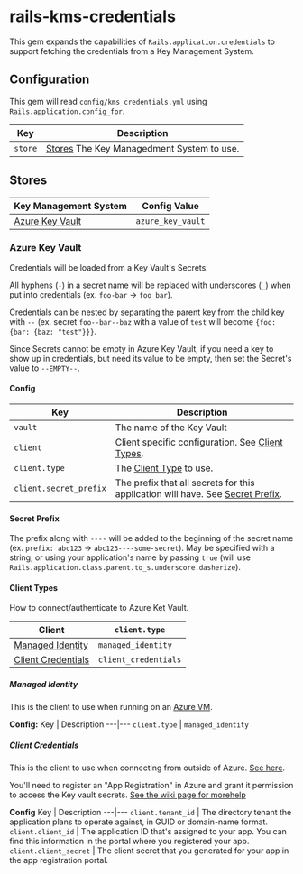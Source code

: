 # rails-kms-credentials

This gem expands the capabilities of `Rails.application.credentials` to support fetching the credentials from a Key Management System.

## Configuration
This gem will read `config/kms_credentials.yml` using `Rails.application.config_for`.

Key | Description
---|---
`store` | [Stores](#stores) The Key Managedment System to use.

## Stores

Key Management System | Config Value
---|---
[Azure Key Vault](#azure-key-vault) | `azure_key_vault`

### Azure Key Vault
Credentials will be loaded from a Key Vault's Secrets.

All hyphens (`-`) in a secret name will be replaced with underscores (`_`) when put into credentials (ex. `foo-bar` -> `foo_bar`).

Credentials can be nested by separating the parent key from the child key with `--` (ex. secret `foo--bar--baz` with a value of `test` will become `{foo: {bar: {baz: "test"}}}`.

Since Secrets cannot be empty in Azure Key Vault, if you need a key to show up in credentials, but need its value to be empty, then set the Secret's value to `--EMPTY--`.

#### Config
Key | Description
---|---
`vault` | The name of the Key Vault
`client` | Client specific configuration. See [Client Types](#client-types).
`client.type` | The [Client Type](#client-types) to use.
`client.secret_prefix` | The prefix that all secrets for this application will have. See [Secret Prefix](#secret-prefix).

#### Secret Prefix
The prefix along with `----` will be added to the beginning of the secret name (ex. `prefix: abc123` -> `abc123----some-secret`). May be specified with a string, or using your application's name by passing `true` (will use `Rails.application.class.parent.to_s.underscore.dasherize`).


#### Client Types

How to connect/authenticate to Azure Ket Vault.

Client | `client.type`
---|---
[Managed Identity](#managed-identity) | `managed_identity`
[Client Credentials](#client-credentials) | `client_credentials`


##### Managed Identity
This is the client to use when running on an [Azure VM](https://learn.microsoft.com/en-us/azure/active-directory/managed-identities-azure-resources/how-to-use-vm-token).

**Config:**
Key | Description
---|---
`client.type` | `managed_identity`


##### Client Credentials
This is the client to use when connecting from outside of Azure. [See here](https://learn.microsoft.com/en-us/azure/active-directory/develop/v2-oauth2-client-creds-grant-flow).

You'll need to register an "App Registration" in Azure and grant it permission to access the Key vault secrets. [See the wiki page for morehelp](https://nuancewiki.atlassian.net/wiki/spaces/EN/pages/797409849/Azure+KMS+Credentials)

**Config**
Key | Description
---|---
`client.tenant_id` | The directory tenant the application plans to operate against, in GUID or domain-name format.
`client.client_id` | The application ID that's assigned to your app. You can find this information in the portal where you registered your app.
`client.client_secret` | The client secret that you generated for your app in the app registration portal.
